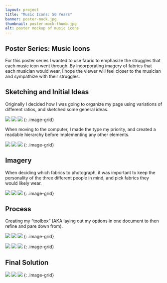 ```yaml
---
layout: project
title: "Music Icons: 50 Years"
banner: poster-mock.jpg
thumbnail: poster-mock-thumb.jpg
alt: poster mockup of music icons
---
```


## Poster Series: Music Icons
For this poster series I wanted to use fabric to emphasize the struggles that each music icon went through. By incorporating imagery of fabrics that each musician would wear, I hope the viewer will feel closer to the musician and sympathize with their struggles.

## Sketching and Initial Ideas

Originally I decided how I was going to organize my page using variations of different ratios, and sketched some general ideas. 

![](/img/projects/music-icons/sketch1.png)
![](/img/projects/music-icons/sketch2.png)
![](/img/projects/music-icons/sketch3.png)
{: .image-grid}

When moving to the computer, I made the type my priority, and created a readable hierarchy before implementing any other elements.

![](/img/projects/music-icons/BWdigital1.jpg)
![](/img/projects/music-icons/BWdigital2.jpg)
![](/img/projects/music-icons/BWdigital3.jpg)
{: .image-grid}

## Imagery

When deciding which fabrics to photograph, it was important to keep the personality of the three different people in mind, and pick fabrics they would likely wear.

![](/img/projects/music-icons/fabric1.jpg)
![](/img/projects/music-icons/fabric2.jpg)
![](/img/projects/music-icons/fabric3.jpg)
{: .image-grid}

## Process

Creating my “toolbox” (AKA laying out my options in one document to then refine and pare down from).

![](/img/projects/music-icons/pr1.jpg)
![](/img/projects/music-icons/pr2.jpg)
![](/img/projects/music-icons/pr3.jpg)
{: .image-grid}

![](/img/projects/music-icons/color1.jpg)
![](/img/projects/music-icons/color2.jpg)
![](/img/projects/music-icons/color3.jpg)
{: .image-grid}

## Final Solution

![](/img/projects/music-icons/final1.jpg)
![](/img/projects/music-icons/final2.jpg)
![](/img/projects/music-icons/final3.jpg)
{: .image-grid}